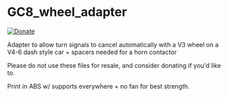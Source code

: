 # GC8_wheel_adapter

[![Donate](https://img.shields.io/badge/Donate-PayPal-green.svg)](https://www.paypal.com/cgi-bin/webscr?cmd=_donations&business=GA2ATM7VC5LZL&currency_code=USD&source=url)

Adapter to allow turn signals to cancel automatically with a V3 wheel on a V4-6 dash style car + spacers needed for a horn contactor

Please do not use these files for resale, and consider donating if you'd like to.

Print in ABS w/ supports everywhere + no fan for best strength.
